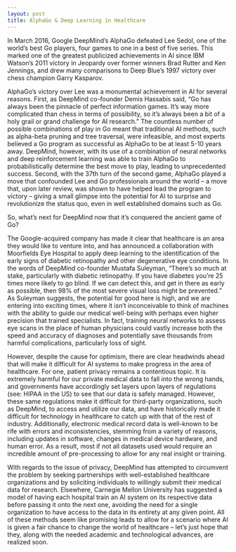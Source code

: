```yaml
---
layout: post
title: AlphaGo & Deep Learning in Healthcare
---
```


In March 2016, Google DeepMind’s AlphaGo defeated Lee Sedol, one of the world’s best Go players, four games to one in a best of five series. This marked one of the greatest publicized achievements in AI since IBM Watson’s 2011 victory in Jeopardy over former winners Brad Rutter and Ken Jennings, and drew many comparisons to Deep Blue’s 1997 victory over chess champion Garry Kasparov.

AlphaGo’s victory over Lee was a monumental achievement in AI for several reasons. First, as DeepMind co-founder Demis Hassabis said, “Go has always been the pinnacle of perfect information games. It’s way more complicated than chess in terms of possibility, so it’s always been a bit of a holy grail or grand challenge for AI research.” The countless number of possible combinations of play in Go meant that traditional AI methods, such as alpha-beta pruning and tree traversal, were infeasible, and most experts believed a Go program as successful as AlphaGo to be at least 5-10 years away. DeepMind, however, with its use of a combination of neural networks and deep reinforcement learning was able to train AlphaGo to probabilistically determine the best move to play, leading to unprecedented success. Second, with the 37th turn of the second game, AlphaGo played a move that confounded Lee and Go professionals around the world  – a  move that, upon later review, was shown to have helped lead the program to victory – giving a small glimpse into the potential for AI to surprise and revolutionize the status quo, even in well established domains such as Go.


So, what’s next for DeepMind now that it’s conquered the ancient game of Go?

The Google-acquired company has made it clear that healthcare is an area they would like to venture into, and has announced a collaboration with Moorfields Eye Hospital to apply deep learning to the identification of the early signs of diabetic retinopathy and other degenerative eye conditions. In the words of DeepMind co-founder Mustafa Suleyman, “There’s so much at stake, particularly with diabetic retinopathy. If you have diabetes you’re 25 times more likely to go blind. If we can detect this, and get in there as early as possible, then 98% of the most severe visual loss might be prevented.” As Suleyman suggests, the potential for good here is high, and we are entering into exciting times, where it isn’t inconceivable to think of machines with the ability to guide our medical well-being with perhaps even higher precision that trained specialists. In fact, training neural networks to assess eye scans in the place of human physicians could vastly increase both the speed and accuracy of diagnoses and potentially save thousands from harmful complications, particularly loss of sight.

However, despite the cause for optimism, there are clear headwinds ahead that will make it difficult for AI systems to make progress in the area of healthcare. For one, patient privacy remains a contentious topic. It is extremely harmful for our private medical data to fall into the wrong hands, and governments have accordingly set layers upon layers of regulations (see: HIPAA in the US) to see that our data is safely managed. However, these same regulations make it difficult for third-party organizations, such as DeepMind, to access and utilize our data, and have historically made it difficult for technology in healthcare to catch up with that of the rest of industry. Additionally, electronic medical record data is well-known to be rife with errors and inconsistencies, stemming from a variety of reasons, including updates in software, changes in medical device hardware, and human error. As a result, most if not all datasets used would require an incredible amount of pre-processing to allow for any real insight or training.

With regards to the issue of privacy, DeepMind has attempted to circumvent the problem by seeking partnerships with well-established healthcare organizations and by soliciting individuals to willingly submit their medical data for research. Elsewhere, Carnegie Mellon University has suggested a model of having each hospital train an AI system on its respective data before passing it onto the next one, avoiding the need for a single organization to have access to the data in its entirety at any given point. All of these methods seem like promising leads to allow for a scenario where AI is given a fair chance to change the world of healthcare – let’s just hope that they, along with the needed academic and technological advances, are realized soon.
